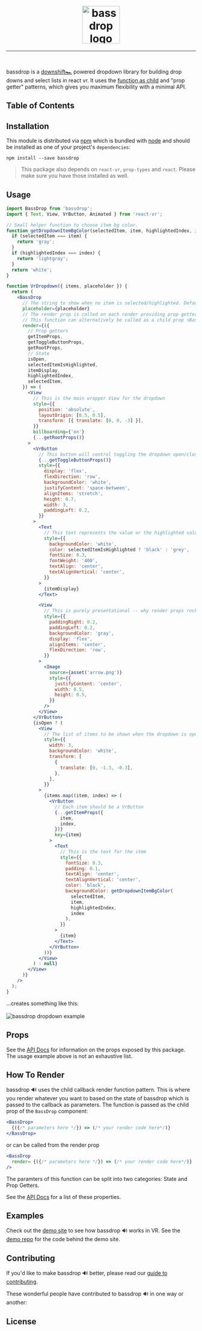 <h1 align="center">
<!--emdaer-p
  - '@emdaer/plugin-value-from-package'
  - value: name
-->
    </br>
    <img src="https://user-images.githubusercontent.com/1127238/38772424-0d4ac7ee-3feb-11e8-90aa-68252a518286.png" alt="bassdrop logo" title="bassdrop logo" width="100">
</h1>
<p align="center">
<!--emdaer-p
  - '@emdaer/plugin-value-from-package'
  - value: description
-->
</p>
<hr />

<!--emdaer-p
  - '@emdaer/plugin-shields'
  - shields:
      - alt: 'Travis'
        image: 'travis/infiniteluke/bassdrop.svg'
        link: 'https://travis-ci.org/infiniteluke/bassdrop/'
        style: 'flat-square'
      - alt: 'npm'
        image: 'npm/v/bassdrop.svg'
        link: 'https://www.npmjs.com/package/bassdrop'
        style: 'flat-square'
      - alt: 'GitHub Issues'
        image: 'github/issues/infiniteluke/bassdrop.svg'
        link: 'https://github.com/infiniteluke/bassdrop/issues'
        style: 'flat-square'
      - alt: 'Coverage'
        image: 'coveralls/infiniteluke/bassdrop.svg'
        link: ''
        style: 'flat-square'
      - alt: 'Styled with Prettier'
        image: 'badge/styled_with-prettier-ff69b4.svg'
        link: 'https://github.com/prettier/prettier'
        style: 'flat-square'
      - alt: 'README generated by emdaer'
        image: 'badge/📓-documented%20with%20emdaer-F06632.svg'
        link: 'https://github.com/emdaer/emdaer'
        style: 'flat-square'
-->
</br>
<!--emdaer-p
  - '@emdaer/plugin-shields'
  - shields:
      - alt: 'Twitter'
        image: 'twitter/url/https/github.com/infiniteluke/bassdrop.svg'
        link: 'https://twitter.com/intent/tweet?text=Check%20out%20this%20downshift🏎️%20powered%20dropdown%20libray%20for%20react%20vr!%20bassdrop🔊%20https://github.com/infiniteluke/bassdrop'
        style: 'social'
      - alt: 'GitHub stars'
        image: 'github/stars/infiniteluke/bassdrop.svg'
        link: 'https://github.com/infiniteluke/bassdrop/stargazers'
        style: 'social'
-->

bassdrop is a [downshift🏎️](https://github.com/paypal/downshift) powered dropdown library for building drop downs and select lists in react vr. It uses the [function as child](https://medium.com/merrickchristensen/function-as-child-components-5f3920a9ace9) and "prop getter" patterns, which gives you maximum flexibility with a minimal API.

## Table of Contents
<!--emdaer-t
  - '@emdaer/transform-table-of-contents'
-->

## Installation

This module is distributed via [npm](https://www.npmjs.com/package/bassdrop) which is bundled with [node](https://nodejs.org) and
should be installed as one of your project's `dependencies`:

```
npm install --save bassdrop
```

> This package also depends on `react-vr`, `prop-types` and `react`. Please make sure you have those installed as well.

## Usage
```jsx
import BassDrop from 'bassdrop';
import { Text, View, VrButton, Animated } from 'react-vr';

// Small helper function to choose item bg color.
function getDropdownItemBgColor(selectedItem, item, highlightedIndex, index) {
  if (selectedItem === item) {
    return 'gray';
  }
  if (highlightedIndex === index) {
    return 'lightgray';
  }
  return 'white';
}

function VrDropdown({ items, placeholder }) {
  return (
    <BassDrop
      // The string to show when no item is selected/highlighted. Defaults to ''.
      placeholder={placeholder}
      // The render prop is called on each render providing prop getters and state to be used in your UI.
      // This function can alternatively be called as a child prop <BassDrop>{(stateAndHelpers) => {...}}</BassDrop>
      render={({
        // Prop getters
        getItemProps,
        getToggleButtonProps,
        getRootProps,
        // State
        isOpen,
        selectedItemIsHighlighted,
        itemDisplay,
        highlightedIndex,
        selectedItem,
      }) => (
        <View
          // This is the main wrapper View for the dropdown
          style={{
            position: 'absolute',
            layoutOrigin: [0.5, 0.5],
            transform: [{ translate: [0, 0, -3] }],
          }}
          billboarding={'on'}
          {...getRootProps()}
        >
          <VrButton
            // This button will control toggling the dropdown open/closed
            {...getToggleButtonProps()}
            style={{
              display: 'flex',
              flexDirection: 'row',
              backgroundColor: 'white',
              justifyContent: 'space-between',
              alignItems: 'stretch',
              height: 0.7,
              width: 3,
              paddingLeft: 0.2,
            }}
          >
            <Text
              // This text represents the value or the highlighted value for the dropdown
              style={{
                backgroundColor: 'white',
                color: selectedItemIsHighlighted ? 'black' : 'grey',
                fontSize: 0.3,
                fontWeight: '400',
                textAlign: 'center',
                textAlignVertical: 'center',
              }}
            >
              {itemDisplay}
            </Text>

            <View
              // This is purely presentational -- why render props rock!
              style={{
                paddingRight: 0.2,
                paddingLeft: 0.2,
                backgroundColor: 'gray',
                display: 'flex',
                alignItems: 'center',
                flexDirection: 'row',
              }}
            >
              <Image
                source={asset('arrow.png')}
                style={{
                  justifyContent: 'center',
                  width: 0.5,
                  height: 0.5,
                }}
              />
            </View>
          </VrButton>
          {isOpen ? (
            <View
              // The list of items to be shown when the dropdown is open
              style={{
                width: 3,
                backgroundColor: 'white',
                transform: [
                  {
                    translate: [0, -1.3, -0.3],
                  },
                ],
              }}
            >
              {items.map((item, index) => (
                <VrButton
                  // Each item should be a VrButton
                  {...getItemProps({
                    item,
                    index,
                  })}
                  key={item}
                >
                  <Text
                    // This is the text for the item
                    style={{
                      fontSize: 0.3,
                      padding: 0.1,
                      textAlign: 'center',
                      textAlignVertical: 'center',
                      color: 'black',
                      backgroundColor: getDropdownItemBgColor(
                        selectedItem,
                        item,
                        highlightedIndex,
                        index
                      ),
                    }}
                  >
                    {item}
                  </Text>
                </VrButton>
              ))}
            </View>
          ) : null}
        </View>
      )}
    />
  );
}
```

...creates something like this:</br></br>
![bassdrop dropdown example](https://user-images.githubusercontent.com/1127238/38750478-e5034f04-3f09-11e8-842f-4b59bea6ad21.gif)

## Props
See the [API Docs](https://infiniteluke.github.io/bassdrop) for information on the props exposed by this package. The usage example above is not an exhaustive list.

## How To Render
bassdrop 🔊 uses the child callback render function pattern. This is where you render whatever you want to based on the state of bassdrop which is passed to the callback as parameters. The function is passed as the child prop of the `BassDrop` component:
```jsx
<BassDrop>
  {({/* parameters here */}) => (/* your render code here*/)}
</BassDrop>
```
or can be called from the render prop
```jsx
<BassDrop
  render= {({/* parameters here */}) => (/* your render code here*/)}
/>
```

The paramters of this function can be split into two categories: State and Prop Getters.

See the [API Docs](https://infiniteluke.github.io/bassdrop/#stateandhelpers) for a list of these properties.

## Examples
Check out the [demo site](https://infiniteluke.github.io/bassdrop-example/) to see how bassdrop 🔊 works in VR. See the [demo repo](https://github.com/infiniteluke/bassdrop-example) for the code behind the demo site.

## Contributing

If you'd like to make bassdrop 🔊 better, please read our [guide to contributing](./CONTRIBUTING.md).

These wonderful people have contributed to bassdrop 🔊 in one way or another:
<!--emdaer-p
  - '@emdaer/plugin-contributors-details-github'
-->

## License
<!--emdaer-p
  - '@emdaer/plugin-license-reference'
-->

<!--emdaer-t
  - '@emdaer/transform-prettier'
  - options:
      config: ./prettier.config.js
-->